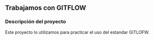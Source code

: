 ## Trabajamos con GITFLOW

### Descripción del proyecto

Este proyecto lo utilizamos para practicar el uso del estandar GITLOFW.